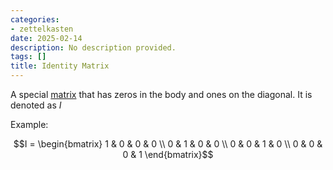 ```yaml
---
categories:
- zettelkasten
date: 2025-02-14
description: No description provided.
tags: []
title: Identity Matrix
---
```


A special [matrix](Matrix.md) that has zeros in the body and ones on the diagonal. It is denoted as $I$

Example:

$$I = \begin{bmatrix} 
1 & 0 & 0 & 0 \\
0 & 1 & 0 & 0 \\ 
0 & 0 & 1 & 0 \\
0 & 0 & 0 & 1 
\end{bmatrix}$$